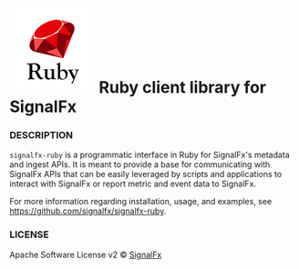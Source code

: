 # ![](./img/integrations_ruby.png) Ruby client library for SignalFx


### DESCRIPTION

<code>signalfx-ruby</code> is a programmatic interface in Ruby for SignalFx's metadata and ingest APIs. It is meant to provide a base for communicating with SignalFx APIs that can be easily leveraged by scripts and applications to interact with SignalFx or report metric and event data to SignalFx.

For more information regarding installation, usage, and examples, see https://github.com/signalfx/signalfx-ruby.


### LICENSE

Apache Software License v2 © <a target="_blank" href="https://signalfx.com">SignalFx</a>
